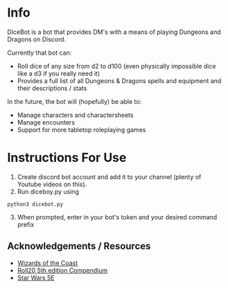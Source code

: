 # Info
DiceBot is a bot that provides DM's with a means of playing Dungeons and Dragons on Discord. 

Currently that bot can:
 - Roll dice of any size from d2 to d100 (even physically impossible dice like a d3 if you really need it)
 - Provides a full list of all Dungeons & Dragons spells and equipment and their descriptions / stats

In the future, the bot will (hopefully) be able to:
 - Manage characters and charactersheets
 - Manage encounters
 - Support for more tabletop roleplaying games

# Instructions For Use
1. Create discord bot account and add it to your channel (plenty of Youtube videos on this).
2. Run diceboy.py using
```
python3 dicebot.py
```
3. When prompted, enter in your bot's token and your desired command prefix


## Acknowledgements / Resources
- [Wizards of the Coast](https://dnd.wizards.com/)
- [Roll20 5th edition Compendium](https://roll20.net/compendium/dnd5e/CategoryIndex%3ARules#content)
- [Star Wars 5E](https://sw5e.com/)

